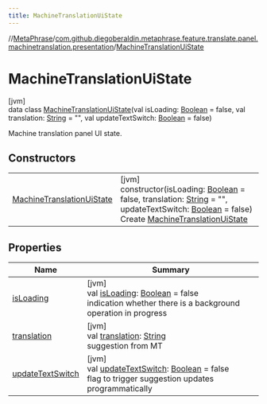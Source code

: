 ```yaml
---
title: MachineTranslationUiState
---
```

//[MetaPhrase](../../../index.html)/[com.github.diegoberaldin.metaphrase.feature.translate.panel.machinetranslation.presentation](../index.html)/[MachineTranslationUiState](index.html)



# MachineTranslationUiState



[jvm]\
data class [MachineTranslationUiState](index.html)(val isLoading: [Boolean](https://kotlinlang.org/api/latest/jvm/stdlib/kotlin/-boolean/index.html) = false, val translation: [String](https://kotlinlang.org/api/latest/jvm/stdlib/kotlin/-string/index.html) = &quot;&quot;, val updateTextSwitch: [Boolean](https://kotlinlang.org/api/latest/jvm/stdlib/kotlin/-boolean/index.html) = false)

Machine translation panel UI state.



## Constructors


| | |
|---|---|
| [MachineTranslationUiState](-machine-translation-ui-state.html) | [jvm]<br>constructor(isLoading: [Boolean](https://kotlinlang.org/api/latest/jvm/stdlib/kotlin/-boolean/index.html) = false, translation: [String](https://kotlinlang.org/api/latest/jvm/stdlib/kotlin/-string/index.html) = &quot;&quot;, updateTextSwitch: [Boolean](https://kotlinlang.org/api/latest/jvm/stdlib/kotlin/-boolean/index.html) = false)<br>Create [MachineTranslationUiState](index.html) |


## Properties


| Name | Summary |
|---|---|
| [isLoading](is-loading.html) | [jvm]<br>val [isLoading](is-loading.html): [Boolean](https://kotlinlang.org/api/latest/jvm/stdlib/kotlin/-boolean/index.html) = false<br>indication whether there is a background operation in progress |
| [translation](translation.html) | [jvm]<br>val [translation](translation.html): [String](https://kotlinlang.org/api/latest/jvm/stdlib/kotlin/-string/index.html)<br>suggestion from MT |
| [updateTextSwitch](update-text-switch.html) | [jvm]<br>val [updateTextSwitch](update-text-switch.html): [Boolean](https://kotlinlang.org/api/latest/jvm/stdlib/kotlin/-boolean/index.html) = false<br>flag to trigger suggestion updates programmatically |

